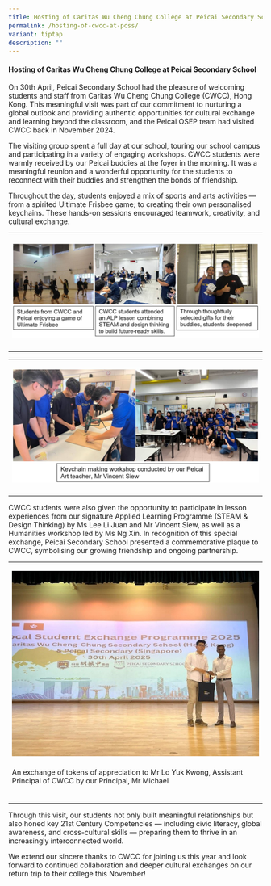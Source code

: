 ```yaml
---
title: Hosting of Caritas Wu Cheng Chung College at Peicai Secondary School
permalink: /hosting-of-cwcc-at-pcss/
variant: tiptap
description: ""
---
```

<h4><strong>Hosting of Caritas Wu Cheng Chung College at Peicai Secondary School</strong></h4>
<p>On 30th April, Peicai Secondary School had the pleasure of welcoming students
and staff from Caritas Wu Cheng Chung College (CWCC), Hong Kong. This meaningful
visit was part of our commitment to nurturing a global outlook and providing
authentic opportunities for cultural exchange and learning beyond the classroom,
and the Peicai OSEP team had visited CWCC back in November 2024.</p>
<p>The visiting group spent a full day at our school, touring our school
campus and participating in a variety of engaging workshops. CWCC students
were warmly received by our Peicai buddies at the foyer in the morning.
It was a meaningful reunion and a wonderful opportunity for the students
to reconnect with their buddies and strengthen the bonds of friendship.</p>
<p>Throughout the day, students enjoyed a mix of sports and arts activities
— from a spirited Ultimate Frisbee game; to creating their own personalised
keychains. These hands-on sessions encouraged teamwork, creativity, and
cultural exchange.</p>
<table style="minWidth: 25px">
<colgroup>
<col>
</colgroup>
<tbody>
<tr>
<th rowspan="1" colspan="1">
<p></p>
<div class="isomer-image-wrapper">
<img style="width: 100%" height="auto" width="100%" alt="" src="/images/Announcement/cwcc_pcss_25_1.jpg">
</div>
</th>
</tr>
<tr>
<td rowspan="1" colspan="1">
<p></p>
</td>
</tr>
</tbody>
</table>
<table style="minWidth: 25px">
<colgroup>
<col>
</colgroup>
<tbody>
<tr>
<th rowspan="1" colspan="1">
<p></p>
<div class="isomer-image-wrapper">
<img style="width: 100%" height="auto" width="100%" alt="" src="/images/Announcement/cwcc_pcss_25_4.jpg">
</div>
</th>
</tr>
<tr>
<td rowspan="1" colspan="1">
<p></p>
</td>
</tr>
</tbody>
</table>
<p>CWCC students were also given the opportunity to participate in lesson
experiences from our signature Applied Learning Programme (STEAM &amp;
Design Thinking) by Ms Lee Li Juan and Mr Vincent Siew, as well as a Humanities
workshop led by Ms Ng Xin. In recognition of this special exchange, Peicai
Secondary School presented a commemorative plaque to CWCC, symbolising
our growing friendship and ongoing partnership.</p>
<table style="minWidth: 25px">
<colgroup>
<col>
</colgroup>
<tbody>
<tr>
<th rowspan="1" colspan="1">
<p></p>
<div class="isomer-image-wrapper">
<img style="width: 100%" height="auto" width="100%" alt="" src="/images/Announcement/cwcc_pcss_25_6.jpg">
</div>
</th>
</tr>
<tr>
<td rowspan="1" colspan="1">
<p>An exchange of tokens of appreciation to Mr Lo Yuk Kwong, Assistant Principal
of CWCC by our Principal, Mr Michael</p>
</td>
</tr>
<tr>
<td rowspan="1" colspan="1">
<p></p>
</td>
</tr>
</tbody>
</table>
<p>Through this visit, our students not only built meaningful relationships
but also honed key 21st Century Competencies — including civic literacy,
global awareness, and cross-cultural skills — preparing them to thrive
in an increasingly interconnected world.</p>
<p>We extend our sincere thanks to CWCC for joining us this year and look
forward to continued collaboration and deeper cultural exchanges on our
return trip to their college this November!</p>
<p></p>